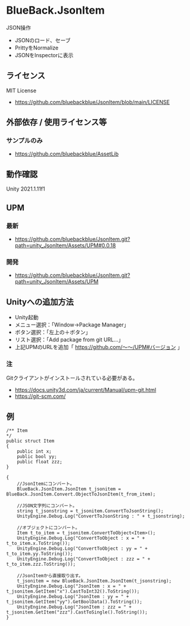 # BlueBack.JsonItem
JSON操作
* JSONのロード、セーブ
* PrittyをNormalize
* JSONをInspectorに表示

## ライセンス
MIT License
* https://github.com/bluebackblue/JsonItem/blob/main/LICENSE

## 外部依存 / 使用ライセンス等
### サンプルのみ
* https://github.com/bluebackblue/AssetLib

## 動作確認
Unity 2021.1.11f1

## UPM
### 最新
* https://github.com/bluebackblue/JsonItem.git?path=unity_JsonItem/Assets/UPM#0.0.18
### 開発
* https://github.com/bluebackblue/JsonItem.git?path=unity_JsonItem/Assets/UPM

## Unityへの追加方法
* Unity起動
* メニュー選択：「Window->Package Manager」
* ボタン選択：「左上の＋ボタン」
* リスト選択：「Add package from git URL...」
* 上記UPMのURLを追加「 https://github.com/～～/UPM#バージョン 」
### 注
Gitクライアントがインストールされている必要がある。
* https://docs.unity3d.com/ja/current/Manual/upm-git.html
* https://git-scm.com/

## 例
```
/** Item
*/
public struct Item
{
	public int x;
	public bool yy;
	public float zzz;
}
```
```
{
	//JsonItemにコンバート。
	BlueBack.JsonItem.JsonItem t_jsonitem = BlueBack.JsonItem.Convert.ObjectToJsonItem(t_from_item);

	//JSON文字列にコンバート。
	string t_jsonstring = t_jsonitem.ConvertToJsonString();
	UnityEngine.Debug.Log("ConvertToJsonString : " + t_jsonstring);

	//オブジェクトにコンバート。
	Item t_to_item = t_jsonitem.ConvertToObject<Item>();
	UnityEngine.Debug.Log("ConvertToObject : x = " + t_to_item.x.ToString());
	UnityEngine.Debug.Log("ConvertToObject : yy = " + t_to_item.yy.ToString());
	UnityEngine.Debug.Log("ConvertToObject : zzz = " + t_to_item.zzz.ToString());

	//JsonItemから直接取り出す。
	t_jsonitem = new BlueBack.JsonItem.JsonItem(t_jsonstring);
	UnityEngine.Debug.Log("JsonItem : x = " + t_jsonitem.GetItem("x").CastToInt32().ToString());
	UnityEngine.Debug.Log("JsonItem : yy = " + t_jsonitem.GetItem("yy").GetBoolData().ToString());
	UnityEngine.Debug.Log("JsonItem : zzz = " + t_jsonitem.GetItem("zzz").CastToSingle().ToString());
}
```

